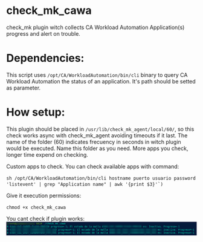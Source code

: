 # check_mk_cawa
check_mk plugin witch collects CA Workload Automation Application(s) progress and alert on trouble.


# Dependencies:
This script uses ``/opt/CA/WorkloadAutomation/bin/cli`` binary to query CA Workload Automation the status of an application. It's path should be setted as parameter.

# How setup:
This plugin should be placed in ``/usr/lib/check_mk_agent/local/60/``, so this check works async with check_mk_agent avoiding timeouts if it last. The name of the folder (60) indicates frecuency in seconds in witch plugin would be executed. Name this folder as you need. More apps you check, longer time expend on checking.

Custom apps to check. You can check available apps with command:
```
sh /opt/CA/WorkloadAutomation/bin/cli hostname puerto usuario password 'listevent' | grep "Application name" | awk '{print $3}'`)
```

Give it execution permissions:
```
chmod +x check_mk_cawa
```
You cant check if plugin works:
![Chequeo del plugin](https://github.com/martinmartossimon/check_mk_cawa/blob/master/images/check_output.png)

